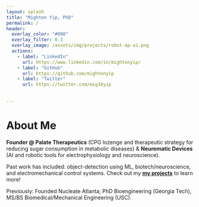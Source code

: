 ```yaml
---
layout: splash
title: "Mighten Yip, PhD"
permalink: /
header:
  overlay_color: "#000"
  overlay_filter: 0.3
  overlay_image: /assets/img/projects/robot-ap-ai.png
  actions:
    - label: "LinkedIn"
      url: https://www.linkedin.com/in/mightenyip/
    - label: "GitHub"
      url: https://github.com/mightenyip
    - label: "Twitter"
      url: https://twitter.com/mig10yip
    
  
---
```


<!-- Google tag (gtag.js) -->
<script async src="https://www.googletagmanager.com/gtag/js?id=G-KZEVJ7W152"></script>
<script>
  window.dataLayer = window.dataLayer || [];
  function gtag(){dataLayer.push(arguments);}
  gtag('js', new Date());

  gtag('config', 'G-KZEVJ7W152');
</script>

# About Me

**Founder @ Palate Therapeutics** (CPG lozenge and therapeutic strategy for reducing sugar consumption in metabolic diseases) & **Neuromatic Devices** (AI and robotic tools for electrophysiology and neuroscience).

Past work has included: object-detection using ML, biotech/neuroscience, and electromechanical control systems. Check out my **[my projects](/projects/)** to learn more!

Previously: Founded Nucleate Atlanta; PhD Bioengineering (Georgia Tech), MS/BS Biomedical/Mechanical Engineering (USC).
